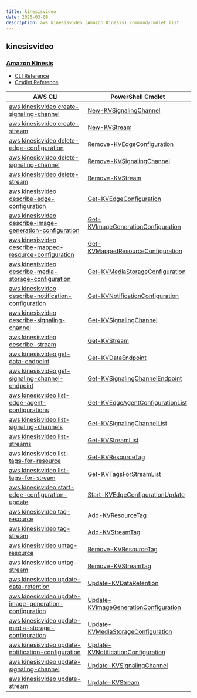 ```yaml
---
title: kinesisvideo
date: 2025-03-08
description: aws kinesisvideo (Amazon Kinesis) command/cmdlet list.
---
```


## kinesisvideo

### [Amazon Kinesis](https://aws.amazon.com/kinesis/)

* [CLI Reference](https://awscli.amazonaws.com/v2/documentation/api/latest/reference/kinesisvideo/index.html)
* [Cmdlet Reference](https://docs.aws.amazon.com/powershell/latest/reference/items/Amazon_Kinesis_Video_Streams_cmdlets.html)

|AWS CLI|PowerShell Cmdlet|
|----|----|
|[aws kinesisvideo create-signaling-channel](https://awscli.amazonaws.com/v2/documentation/api/latest/reference/kinesisvideo/create-signaling-channel.html)|[New-KVSignalingChannel](https://docs.aws.amazon.com/powershell/latest/reference/items/New-KVSignalingChannel.html)|
|[aws kinesisvideo create-stream](https://awscli.amazonaws.com/v2/documentation/api/latest/reference/kinesisvideo/create-stream.html)|[New-KVStream](https://docs.aws.amazon.com/powershell/latest/reference/items/New-KVStream.html)|
|[aws kinesisvideo delete-edge-configuration](https://awscli.amazonaws.com/v2/documentation/api/latest/reference/kinesisvideo/delete-edge-configuration.html)|[Remove-KVEdgeConfiguration](https://docs.aws.amazon.com/powershell/latest/reference/items/Remove-KVEdgeConfiguration.html)|
|[aws kinesisvideo delete-signaling-channel](https://awscli.amazonaws.com/v2/documentation/api/latest/reference/kinesisvideo/delete-signaling-channel.html)|[Remove-KVSignalingChannel](https://docs.aws.amazon.com/powershell/latest/reference/items/Remove-KVSignalingChannel.html)|
|[aws kinesisvideo delete-stream](https://awscli.amazonaws.com/v2/documentation/api/latest/reference/kinesisvideo/delete-stream.html)|[Remove-KVStream](https://docs.aws.amazon.com/powershell/latest/reference/items/Remove-KVStream.html)|
|[aws kinesisvideo describe-edge-configuration](https://awscli.amazonaws.com/v2/documentation/api/latest/reference/kinesisvideo/describe-edge-configuration.html)|[Get-KVEdgeConfiguration](https://docs.aws.amazon.com/powershell/latest/reference/items/Get-KVEdgeConfiguration.html)|
|[aws kinesisvideo describe-image-generation-configuration](https://awscli.amazonaws.com/v2/documentation/api/latest/reference/kinesisvideo/describe-image-generation-configuration.html)|[Get-KVImageGenerationConfiguration](https://docs.aws.amazon.com/powershell/latest/reference/items/Get-KVImageGenerationConfiguration.html)|
|[aws kinesisvideo describe-mapped-resource-configuration](https://awscli.amazonaws.com/v2/documentation/api/latest/reference/kinesisvideo/describe-mapped-resource-configuration.html)|[Get-KVMappedResourceConfiguration](https://docs.aws.amazon.com/powershell/latest/reference/items/Get-KVMappedResourceConfiguration.html)|
|[aws kinesisvideo describe-media-storage-configuration](https://awscli.amazonaws.com/v2/documentation/api/latest/reference/kinesisvideo/describe-media-storage-configuration.html)|[Get-KVMediaStorageConfiguration](https://docs.aws.amazon.com/powershell/latest/reference/items/Get-KVMediaStorageConfiguration.html)|
|[aws kinesisvideo describe-notification-configuration](https://awscli.amazonaws.com/v2/documentation/api/latest/reference/kinesisvideo/describe-notification-configuration.html)|[Get-KVNotificationConfiguration](https://docs.aws.amazon.com/powershell/latest/reference/items/Get-KVNotificationConfiguration.html)|
|[aws kinesisvideo describe-signaling-channel](https://awscli.amazonaws.com/v2/documentation/api/latest/reference/kinesisvideo/describe-signaling-channel.html)|[Get-KVSignalingChannel](https://docs.aws.amazon.com/powershell/latest/reference/items/Get-KVSignalingChannel.html)|
|[aws kinesisvideo describe-stream](https://awscli.amazonaws.com/v2/documentation/api/latest/reference/kinesisvideo/describe-stream.html)|[Get-KVStream](https://docs.aws.amazon.com/powershell/latest/reference/items/Get-KVStream.html)|
|[aws kinesisvideo get-data-endpoint](https://awscli.amazonaws.com/v2/documentation/api/latest/reference/kinesisvideo/get-data-endpoint.html)|[Get-KVDataEndpoint](https://docs.aws.amazon.com/powershell/latest/reference/items/Get-KVDataEndpoint.html)|
|[aws kinesisvideo get-signaling-channel-endpoint](https://awscli.amazonaws.com/v2/documentation/api/latest/reference/kinesisvideo/get-signaling-channel-endpoint.html)|[Get-KVSignalingChannelEndpoint](https://docs.aws.amazon.com/powershell/latest/reference/items/Get-KVSignalingChannelEndpoint.html)|
|[aws kinesisvideo list-edge-agent-configurations](https://awscli.amazonaws.com/v2/documentation/api/latest/reference/kinesisvideo/list-edge-agent-configurations.html)|[Get-KVEdgeAgentConfigurationList](https://docs.aws.amazon.com/powershell/latest/reference/items/Get-KVEdgeAgentConfigurationList.html)|
|[aws kinesisvideo list-signaling-channels](https://awscli.amazonaws.com/v2/documentation/api/latest/reference/kinesisvideo/list-signaling-channels.html)|[Get-KVSignalingChannelList](https://docs.aws.amazon.com/powershell/latest/reference/items/Get-KVSignalingChannelList.html)|
|[aws kinesisvideo list-streams](https://awscli.amazonaws.com/v2/documentation/api/latest/reference/kinesisvideo/list-streams.html)|[Get-KVStreamList](https://docs.aws.amazon.com/powershell/latest/reference/items/Get-KVStreamList.html)|
|[aws kinesisvideo list-tags-for-resource](https://awscli.amazonaws.com/v2/documentation/api/latest/reference/kinesisvideo/list-tags-for-resource.html)|[Get-KVResourceTag](https://docs.aws.amazon.com/powershell/latest/reference/items/Get-KVResourceTag.html)|
|[aws kinesisvideo list-tags-for-stream](https://awscli.amazonaws.com/v2/documentation/api/latest/reference/kinesisvideo/list-tags-for-stream.html)|[Get-KVTagsForStreamList](https://docs.aws.amazon.com/powershell/latest/reference/items/Get-KVTagsForStreamList.html)|
|[aws kinesisvideo start-edge-configuration-update](https://awscli.amazonaws.com/v2/documentation/api/latest/reference/kinesisvideo/start-edge-configuration-update.html)|[Start-KVEdgeConfigurationUpdate](https://docs.aws.amazon.com/powershell/latest/reference/items/Start-KVEdgeConfigurationUpdate.html)|
|[aws kinesisvideo tag-resource](https://awscli.amazonaws.com/v2/documentation/api/latest/reference/kinesisvideo/tag-resource.html)|[Add-KVResourceTag](https://docs.aws.amazon.com/powershell/latest/reference/items/Add-KVResourceTag.html)|
|[aws kinesisvideo tag-stream](https://awscli.amazonaws.com/v2/documentation/api/latest/reference/kinesisvideo/tag-stream.html)|[Add-KVStreamTag](https://docs.aws.amazon.com/powershell/latest/reference/items/Add-KVStreamTag.html)|
|[aws kinesisvideo untag-resource](https://awscli.amazonaws.com/v2/documentation/api/latest/reference/kinesisvideo/untag-resource.html)|[Remove-KVResourceTag](https://docs.aws.amazon.com/powershell/latest/reference/items/Remove-KVResourceTag.html)|
|[aws kinesisvideo untag-stream](https://awscli.amazonaws.com/v2/documentation/api/latest/reference/kinesisvideo/untag-stream.html)|[Remove-KVStreamTag](https://docs.aws.amazon.com/powershell/latest/reference/items/Remove-KVStreamTag.html)|
|[aws kinesisvideo update-data-retention](https://awscli.amazonaws.com/v2/documentation/api/latest/reference/kinesisvideo/update-data-retention.html)|[Update-KVDataRetention](https://docs.aws.amazon.com/powershell/latest/reference/items/Update-KVDataRetention.html)|
|[aws kinesisvideo update-image-generation-configuration](https://awscli.amazonaws.com/v2/documentation/api/latest/reference/kinesisvideo/update-image-generation-configuration.html)|[Update-KVImageGenerationConfiguration](https://docs.aws.amazon.com/powershell/latest/reference/items/Update-KVImageGenerationConfiguration.html)|
|[aws kinesisvideo update-media-storage-configuration](https://awscli.amazonaws.com/v2/documentation/api/latest/reference/kinesisvideo/update-media-storage-configuration.html)|[Update-KVMediaStorageConfiguration](https://docs.aws.amazon.com/powershell/latest/reference/items/Update-KVMediaStorageConfiguration.html)|
|[aws kinesisvideo update-notification-configuration](https://awscli.amazonaws.com/v2/documentation/api/latest/reference/kinesisvideo/update-notification-configuration.html)|[Update-KVNotificationConfiguration](https://docs.aws.amazon.com/powershell/latest/reference/items/Update-KVNotificationConfiguration.html)|
|[aws kinesisvideo update-signaling-channel](https://awscli.amazonaws.com/v2/documentation/api/latest/reference/kinesisvideo/update-signaling-channel.html)|[Update-KVSignalingChannel](https://docs.aws.amazon.com/powershell/latest/reference/items/Update-KVSignalingChannel.html)|
|[aws kinesisvideo update-stream](https://awscli.amazonaws.com/v2/documentation/api/latest/reference/kinesisvideo/update-stream.html)|[Update-KVStream](https://docs.aws.amazon.com/powershell/latest/reference/items/Update-KVStream.html)|

